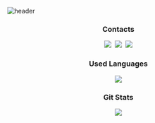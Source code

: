 ![header](https://capsule-render.vercel.app/api?type=waving&color=auto&height=200&section=header&text=limsw&fontSize=60&animation=$twinkling)

<h3 align="center"> Contacts </h3>
<p align="center">
  <a href="https://velog.io/@limsw"><img src="https://img.shields.io/badge/Velog-11B48A?         style=flat&logo=Vimeo&logoColor=white&link=https://velog.io/@easyhwan"/></a>&nbsp
  <a href="https://www.instagram.com/seongwonlim_/"><img src="https://img.shields.io/badge/Instagram-E4405F?style=flat&logo=Instagram&logoColor=white&link=https://www.instagram.com/easyhawn/"/></a>&nbsp
  <a href="mailto:tjddnjs4512@gmail.com"><img src="https://img.shields.io/badge/Gmail-d14836?style=flat&logo=Gmail&logoColor=white&link=easyhwan97@gmail.com"/></a>
</p>
<h3 align="center"> Used Languages </h3>
<p align="center">
  <a href="https://github.com/KMUsungwon">
    <img align="center" src="https://github-readme-stats.vercel.app/api/top-langs/?username=KMUsungwon&layout=compact&show_icons=true&show_owner=true&hide_title=true&theme=nord" />
  </a>
</p>
<h3 align="center"> Git Stats </h3>
<p align="center">
  <a href="https://github.com/KMUsungwon">
    <img align="center" src="https://github-readme-stats.vercel.app/api?username=KMUsungwon&hide=contribs,prs&hide_title=true&show_icons=true&include_all_commits=true&theme=nord" />
  </a>
</p>
